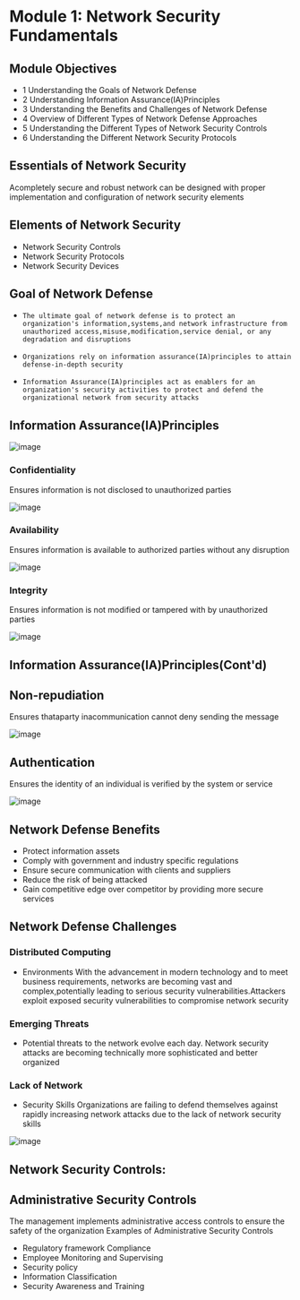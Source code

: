 # Module 1: Network Security Fundamentals

## Module Objectives
- 1 Understanding the Goals of Network Defense
- 2 Understanding Information Assurance(IA)Principles
- 3 Understanding the Benefits and Challenges of Network Defense
- 4 Overview of Different Types of Network Defense Approaches
- 5 Understanding the Different Types of Network Security Controls
- 6 Understanding the Different Network Security Protocols


## Essentials of Network Security

Acompletely secure and robust network can
be designed with proper implementation and
configuration of network security elements
 

## Elements of Network Security
- Network Security Controls
 - Network Security Protocols
 - Network Security Devices

## Goal of Network Defense

-  ` The ultimate goal of network defense is to protect an
  organization's information,systems,and network infrastructure
  from unauthorized access,misuse,modification,service denial,
  or any degradation and disruptions `
  
 -  ` Organizations rely on information assurance(IA)principles to
  attain defense-in-depth security `
  
  - `Information Assurance(IA)principles act as enablers for an
  organization's security activities to protect and defend the
  organizational network from security attacks `
  
 ## Information Assurance(IA)Principles
 
 ![image](https://user-images.githubusercontent.com/58091942/178809470-1d6e6aea-c71f-422e-91d9-4e619289fba7.png)

### Confidentiality
 Ensures information is not
 disclosed to unauthorized
 parties
 
 ![image](https://user-images.githubusercontent.com/58091942/178810163-9cfbdd33-3d50-464d-8e0f-769e5b339dca.png)

 
 ### Availability
  Ensures information is available
  to authorized parties without
  any disruption
  
![image](https://user-images.githubusercontent.com/58091942/178810291-04584d1b-6a82-446e-bd0e-0009bd54edc7.png)

### Integrity
Ensures information is not
modified or tampered with
by unauthorized parties

![image](https://user-images.githubusercontent.com/58091942/178810401-1a9feb2c-c011-4be6-9f90-32ba9355f679.png)

## Information Assurance(IA)Principles(Cont'd)

## Non-repudiation
Ensures thataparty inacommunication
cannot deny sending the message
 
 ![image](https://user-images.githubusercontent.com/58091942/178810993-2fddad46-1c53-461b-8e5a-a2ab2c44e25e.png)
 
 ## Authentication
Ensures the identity of an individual is verified
by the system or service

![image](https://user-images.githubusercontent.com/58091942/178811173-50fa66cf-3920-45b3-a5bd-3a8e40364e3b.png)

 ## Network Defense Benefits
- Protect information assets
- Comply with government and industry specific
regulations
- Ensure secure communication with clients and suppliers
- Reduce the risk of being attacked
- Gain competitive edge over competitor
by providing more secure services
  
## Network Defense Challenges

### Distributed Computing

 - Environments
 With the advancement in
 modern technology and to
 meet business requirements,
 networks are becoming vast
 and complex,potentially
 leading to serious security
 vulnerabilities.Attackers
 exploit exposed security
 vulnerabilities to
 compromise network
 security

### Emerging Threats

- Potential threats to the
network evolve each day.
Network security attacks
are becoming technically
more sophisticated and
better organized

### Lack of Network

- Security Skills
Organizations are failing
to defend themselves
against rapidly increasing
network attacks due to
the lack of network
security skills

![image](https://user-images.githubusercontent.com/58091942/178812812-bbbb7eea-9678-4d6a-9c5a-cf95cf1e40ea.png)


 ## Network Security Controls:
 ##    Administrative Security Controls
          
   The management implements administrative access controls to ensure the safety of the organization
       Examples of Administrative Security Controls
 - Regulatory framework Compliance
- Employee Monitoring and Supervising
 - Security policy
  - Information Classification
   - Security Awareness and Training
